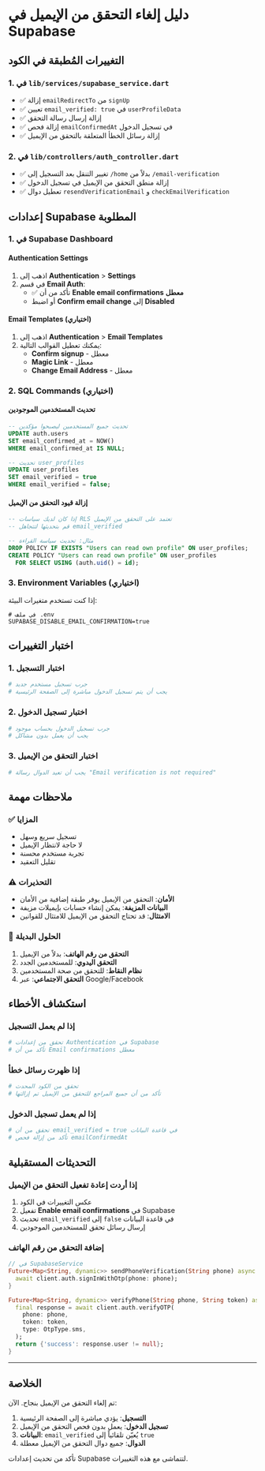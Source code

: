 # دليل إلغاء التحقق من الإيميل في Supabase

## التغييرات المُطبقة في الكود

### 1. في `lib/services/supabase_service.dart`
- ✅ إزالة `emailRedirectTo` من `signUp`
- ✅ تعيين `email_verified: true` في `userProfileData`
- ✅ إزالة إرسال رسالة التحقق
- ✅ إزالة فحص `emailConfirmedAt` في تسجيل الدخول
- ✅ إزالة رسائل الخطأ المتعلقة بالتحقق من الإيميل

### 2. في `lib/controllers/auth_controller.dart`
- ✅ تغيير التنقل بعد التسجيل إلى `/home` بدلاً من `/email-verification`
- ✅ إزالة منطق التحقق من الإيميل في تسجيل الدخول
- ✅ تعطيل دوال `resendVerificationEmail` و `checkEmailVerification`

## إعدادات Supabase المطلوبة

### 1. في Supabase Dashboard

#### Authentication Settings
1. اذهب إلى **Authentication** > **Settings**
2. في قسم **Email Auth**:
   - ✅ تأكد من أن **Enable email confirmations** **معطل**
   - أو اضبط **Confirm email change** إلى **Disabled**

#### Email Templates (اختياري)
1. اذهب إلى **Authentication** > **Email Templates**
2. يمكنك تعطيل القوالب التالية:
   - **Confirm signup** - معطل
   - **Magic Link** - معطل
   - **Change Email Address** - معطل

### 2. SQL Commands (اختياري)

#### تحديث المستخدمين الموجودين
```sql
-- تحديث جميع المستخدمين ليصبحوا مؤكدين
UPDATE auth.users 
SET email_confirmed_at = NOW() 
WHERE email_confirmed_at IS NULL;

-- تحديث user_profiles
UPDATE user_profiles 
SET email_verified = true 
WHERE email_verified = false;
```

#### إزالة قيود التحقق من الإيميل
```sql
-- إذا كان لديك سياسات RLS تعتمد على التحقق من الإيميل
-- قم بتحديثها لتتجاهل email_verified

-- مثال: تحديث سياسة القراءة
DROP POLICY IF EXISTS "Users can read own profile" ON user_profiles;
CREATE POLICY "Users can read own profile" ON user_profiles
  FOR SELECT USING (auth.uid() = id);
```

### 3. Environment Variables (اختياري)

إذا كنت تستخدم متغيرات البيئة:
```env
# في ملف .env
SUPABASE_DISABLE_EMAIL_CONFIRMATION=true
```

## اختبار التغييرات

### 1. اختبار التسجيل
```bash
# جرب تسجيل مستخدم جديد
# يجب أن يتم تسجيل الدخول مباشرة إلى الصفحة الرئيسية
```

### 2. اختبار تسجيل الدخول
```bash
# جرب تسجيل الدخول بحساب موجود
# يجب أن يعمل بدون مشاكل
```

### 3. اختبار التحقق من الإيميل
```bash
# يجب أن تعيد الدوال رسالة "Email verification is not required"
```

## ملاحظات مهمة

### ✅ المزايا
- تسجيل سريع وسهل
- لا حاجة لانتظار الإيميل
- تجربة مستخدم محسنة
- تقليل التعقيد

### ⚠️ التحذيرات
- **الأمان**: التحقق من الإيميل يوفر طبقة إضافية من الأمان
- **البيانات المزيفة**: يمكن إنشاء حسابات بإيميلات مزيفة
- **الامتثال**: قد تحتاج التحقق من الإيميل للامتثال للقوانين

### 🔧 الحلول البديلة
1. **التحقق من رقم الهاتف**: بدلاً من الإيميل
2. **التحقق اليدوي**: للمستخدمين الجدد
3. **نظام النقاط**: للتحقق من صحة المستخدمين
4. **التحقق الاجتماعي**: عبر Google/Facebook

## استكشاف الأخطاء

### إذا لم يعمل التسجيل
```bash
# تحقق من إعدادات Authentication في Supabase
# تأكد من أن Email confirmations معطل
```

### إذا ظهرت رسائل خطأ
```bash
# تحقق من الكود المحدث
# تأكد من أن جميع المراجع للتحقق من الإيميل تم إزالتها
```

### إذا لم يعمل تسجيل الدخول
```bash
# تحقق من أن email_verified = true في قاعدة البيانات
# تأكد من إزالة فحص emailConfirmedAt
```

## التحديثات المستقبلية

### إذا أردت إعادة تفعيل التحقق من الإيميل
1. عكس التغييرات في الكود
2. تفعيل **Enable email confirmations** في Supabase
3. تحديث `email_verified` إلى `false` في قاعدة البيانات
4. إرسال رسائل تحقق للمستخدمين الموجودين

### إضافة التحقق من رقم الهاتف
```dart
// في SupabaseService
Future<Map<String, dynamic>> sendPhoneVerification(String phone) async {
  await client.auth.signInWithOtp(phone: phone);
}

Future<Map<String, dynamic>> verifyPhone(String phone, String token) async {
  final response = await client.auth.verifyOTP(
    phone: phone,
    token: token,
    type: OtpType.sms,
  );
  return {'success': response.user != null};
}
```

---

## الخلاصة

تم إلغاء التحقق من الإيميل بنجاح. الآن:

1. **التسجيل**: يؤدي مباشرة إلى الصفحة الرئيسية
2. **تسجيل الدخول**: يعمل بدون فحص التحقق من الإيميل
3. **البيانات**: `email_verified` يُعيّن تلقائياً إلى `true`
4. **الدوال**: جميع دوال التحقق من الإيميل معطلة

تأكد من تحديث إعدادات Supabase لتتماشى مع هذه التغييرات.
